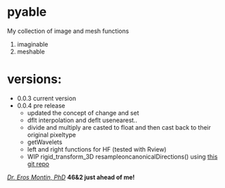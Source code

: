 # pyable
My collection of image and mesh functions

1. imaginable
1. meshable

# versions:
- 0.0.3 current version
- 0.0.4 pre release
    - updated the concept of change and set
    - dflt interpolation and deflt usenearest..
    - divide and multiply are casted to float and then cast back to their original pixeltype
    - getWavelets
    - left and right functions for HF (tested with Rview)
    - WIP rigid_transform_3D resampleoncanonicalDirections() using [this git repo](https://github.com/nghiaho12/rigid_transform_3D/blob/master/test_rigid_transform_3D.py)
    
[*Dr. Eros Montin, PhD*](http://me.biodimensional.com)
**46&2 just ahead of me!**

